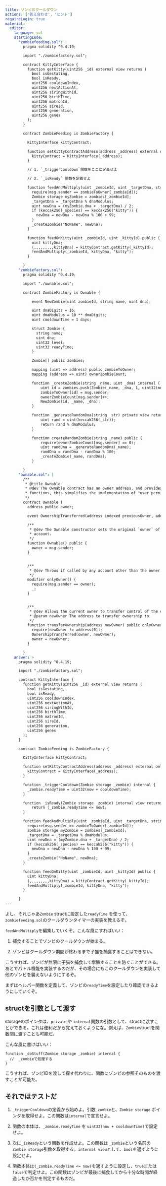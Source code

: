 ```yaml
---
title: ゾンビのクールダウン
actions: ['答え合わせ', 'ヒント']
requireLogin: true
material:
  editor:
    language: sol
    startingCode:
      "zombiefeeding.sol": |
        pragma solidity ^0.4.19;

        import "./zombiefactory.sol";

        contract KittyInterface {
          function getKitty(uint256 _id) external view returns (
            bool isGestating,
            bool isReady,
            uint256 cooldownIndex,
            uint256 nextActionAt,
            uint256 siringWithId,
            uint256 birthTime,
            uint256 matronId,
            uint256 sireId,
            uint256 generation,
            uint256 genes
          );
        }

        contract ZombieFeeding is ZombieFactory {

          KittyInterface kittyContract;

          function setKittyContractAddress(address _address) external onlyOwner {
            kittyContract = KittyInterface(_address);
          }

          // 1. `_triggerCooldown`関数をここに定義せよ

          // 2. `_isReady` 関数を定義せよ

          function feedAndMultiply(uint _zombieId, uint _targetDna, string _species) public {
            require(msg.sender == zombieToOwner[_zombieId]);
            Zombie storage myZombie = zombies[_zombieId];
            _targetDna = _targetDna % dnaModulus;
            uint newDna = (myZombie.dna + _targetDna) / 2;
            if (keccak256(_species) == keccak256("kitty")) {
              newDna = newDna - newDna % 100 + 99;
            }
            _createZombie("NoName", newDna);
          }

          function feedOnKitty(uint _zombieId, uint _kittyId) public {
            uint kittyDna;
            (,,,,,,,,,kittyDna) = kittyContract.getKitty(_kittyId);
            feedAndMultiply(_zombieId, kittyDna, "kitty");
          }

        }
      "zombiefactory.sol": |
        pragma solidity ^0.4.19;

        import "./ownable.sol";

        contract ZombieFactory is Ownable {

            event NewZombie(uint zombieId, string name, uint dna);

            uint dnaDigits = 16;
            uint dnaModulus = 10 ** dnaDigits;
            uint cooldownTime = 1 days;

            struct Zombie {
              string name;
              uint dna;
              uint32 level;
              uint32 readyTime;
            }

            Zombie[] public zombies;

            mapping (uint => address) public zombieToOwner;
            mapping (address => uint) ownerZombieCount;

            function _createZombie(string _name, uint _dna) internal {
                uint id = zombies.push(Zombie(_name, _dna, 1, uint32(now + cooldownTime))) - 1;
                zombieToOwner[id] = msg.sender;
                ownerZombieCount[msg.sender]++;
                NewZombie(id, _name, _dna);
            }

            function _generateRandomDna(string _str) private view returns (uint) {
                uint rand = uint(keccak256(_str));
                return rand % dnaModulus;
            }

            function createRandomZombie(string _name) public {
                require(ownerZombieCount[msg.sender] == 0);
                uint randDna = _generateRandomDna(_name);
                randDna = randDna - randDna % 100;
                _createZombie(_name, randDna);
            }

        }
      "ownable.sol": |
        /**
         * @title Ownable
         * @dev The Ownable contract has an owner address, and provides basic authorization control
         * functions, this simplifies the implementation of "user permissions".
         */
        contract Ownable {
          address public owner;

          event OwnershipTransferred(address indexed previousOwner, address indexed newOwner);

          /**
           * @dev The Ownable constructor sets the original `owner` of the contract to the sender
           * account.
           */
          function Ownable() public {
            owner = msg.sender;
          }


          /**
           * @dev Throws if called by any account other than the owner.
           */
          modifier onlyOwner() {
            require(msg.sender == owner);
            _;
          }


          /**
           * @dev Allows the current owner to transfer control of the contract to a newOwner.
           * @param newOwner The address to transfer ownership to.
           */
          function transferOwnership(address newOwner) public onlyOwner {
            require(newOwner != address(0));
            OwnershipTransferred(owner, newOwner);
            owner = newOwner;
          }

        }
    answer: >
      pragma solidity ^0.4.19;

      import "./zombiefactory.sol";

      contract KittyInterface {
        function getKitty(uint256 _id) external view returns (
          bool isGestating,
          bool isReady,
          uint256 cooldownIndex,
          uint256 nextActionAt,
          uint256 siringWithId,
          uint256 birthTime,
          uint256 matronId,
          uint256 sireId,
          uint256 generation,
          uint256 genes
        );
      }

      contract ZombieFeeding is ZombieFactory {

        KittyInterface kittyContract;

        function setKittyContractAddress(address _address) external onlyOwner {
          kittyContract = KittyInterface(_address);
        }

        function _triggerCooldown(Zombie storage _zombie) internal {
          _zombie.readyTime = uint32(now + cooldownTime);
        }

        function _isReady(Zombie storage _zombie) internal view returns (bool) {
            return (_zombie.readyTime <= now);
        }

        function feedAndMultiply(uint _zombieId, uint _targetDna, string _species) public {
          require(msg.sender == zombieToOwner[_zombieId]);
          Zombie storage myZombie = zombies[_zombieId];
          _targetDna = _targetDna % dnaModulus;
          uint newDna = (myZombie.dna + _targetDna) / 2;
          if (keccak256(_species) == keccak256("kitty")) {
            newDna = newDna - newDna % 100 + 99;
          }
          _createZombie("NoName", newDna);
        }

        function feedOnKitty(uint _zombieId, uint _kittyId) public {
          uint kittyDna;
          (,,,,,,,,,kittyDna) = kittyContract.getKitty(_kittyId);
          feedAndMultiply(_zombieId, kittyDna, "kitty");
        }

      }
---
```


よし、それじゃあ`Zombie` structに設定した`readyTime` を使って、`zombiefeeding.sol`のクールダウンタイマーの実装を教えるぞ。

`feedAndMultiply`を編集していくぞ。こんな風にすればいい：

1. 捕食することでゾンビのクールダウンが始まる。

2. ゾンビはクールダウン期間が終わるまで子猫を捕食することはできない。

こうすれば、ゾンビが無限に子猫を捕食して増殖することを防ぐことができる。あとでバトル機能を実装するのだが、その場合にもこのクールダウンを実装して他のゾンビを襲えないようにするぞ。

まずはヘルパー関数を定義して、ゾンビの`readyTime`を設定したり確認できるようにしていくぞ。

## structを引数として渡す

storageのポインタは、`private` や `internal`関数の引数として、structに渡すことができる。これは便利だから覚えておくようにな。例えば、`Zombie`structを関数間に渡すことも可能だ。

こんな風に書けばいい：

```
function _doStuff(Zombie storage _zombie) internal {
  //  _zombieで処理する
}
```

こうすれば、ゾンビIDを渡して探す代わりに、関数にゾンビの参照そのものを渡すことが可能だ。

## それではテストだ 

1. `_triggerCooldown`の定義から始めよ。引数`_zombie`と、`Zombie storage` ポインタを取得せよ。この関数は`internal`で宣言せよ。

2. 関数の本体は、`_zombie.readyTime` を `uint32(now + cooldownTime)`で設定せよ。

3. 次に`_isReady`という関数を作成せよ。この関数は `_zombie`という名前の`Zombie storage`引数を取得する。`internal view`として、`bool`を返すように設定せよ。

4. 関数本体は`(_zombie.readyTime <= now)`を返すように設定し、`true`または`false`で判定せよ。この関数はゾンビが最後に捕食してから十分な時間が経過したか否かを判定するものだ。


